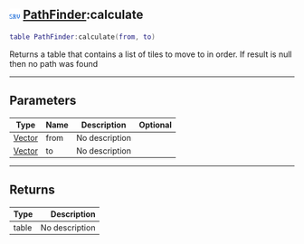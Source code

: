 ## ![server](../../.gitbook/assets/server.png) [PathFinder](pathfinder):calculate

```lua
table PathFinder:calculate(from, to)
```

Returns a table<Vector> that contains a list of tiles to move to in order. If result is null then no path was found

------
## Parameters

| Type   | Name | Description | Optional |
| ------ | ---- | ----------- | -------: |
| [Vector](vector) | from | No description |  |
| [Vector](vector) | to | No description |  |


------
## Returns

| Type   | Description |
| ------ | ----------: |
| table | No description |


